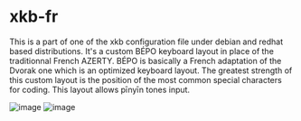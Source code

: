 # xkb-fr
This is a part of one of the xkb configuration file under debian and redhat based distributions.
It's a custom BÉPO keyboard layout in place of the traditionnal French AZERTY. 
BÉPO is basically a French adaptation of the Dvorak one which is an optimized keyboard layout. 
The greatest strength of this custom layout is the position of the most common special characters for coding.
This layout allows pīnyīn tones input.

![image](https://user-images.githubusercontent.com/48366000/133980696-962e5b63-b55e-4789-9740-3d8c74bad078.png)
![image](https://user-images.githubusercontent.com/48366000/133980509-e99520d3-0089-4bbd-b750-bbf2c882a879.png)
